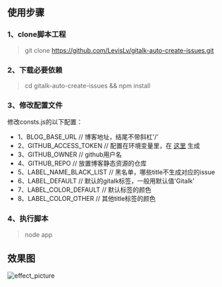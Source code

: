 ## 使用步骤
### 1、clone脚本工程
> git clone https://github.com/LevisLv/gitalk-auto-create-issues.git

### 2、下载必要依赖
> cd gitalk-auto-create-issues && npm install

### 3、修改配置文件
修改consts.js的以下配置：
* 1、BLOG_BASE_URL // 博客地址，结尾不带斜杠'/'
* 2、GITHUB_ACCESS_TOKEN // 配置在环境变量里，在 [这里](https://github.com/settings/tokens) 生成
* 3、GITHUB_OWNER // github用户名
* 4、GITHUB_REPO // 放置博客静态资源的仓库
* 5、LABEL_NAME_BLACK_LIST // 黑名单，哪些title不生成对应的issue
* 6、LABEL_DEFAULT // 默认的gitalk标签，一般用默认值'Gitalk'
* 7、LABEL_COLOR_DEFAULT // 默认标签的颜色
* 8、LABEL_COLOR_OTHER // 其他title标签的颜色

### 4、执行脚本
> node app

## 效果图
![effect_picture](https://github.com/LevisLv/LevisLv.github.io/blob/master/2018/12/28/hexo%E5%8D%9A%E5%AE%A2%E4%BD%BF%E7%94%A8gitalk%E8%AF%84%E8%AE%BA%E6%8F%92%E4%BB%B6%EF%BC%8C%E8%87%AA%E5%8A%A8%E5%88%9B%E5%BB%BAissues/effect_picture.png)